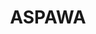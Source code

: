 ---
title: ASPAWA
cover: cover.webp
description: Aspawa is a project that enables phone users to access power anytime anywhere and prevent carrying heavy, lethal power banks that can explode any time. The user enters the amount corresponding to the length of charging minutes intended. It takes about 10 seconds to authorize the payment and the phone starts charging.
location: Senegal
lead: Walter Ombiro
---